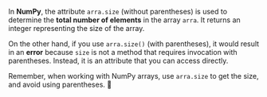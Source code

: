 In **NumPy**, the attribute `arra.size` (without parentheses) is used to determine the **total number of elements** in the array `arra`. It returns an integer representing the size of the array.

On the other hand, if you use `arra.size()` (with parentheses), it would result in an **error** because `size` is not a method that requires invocation with parentheses. Instead, it is an attribute that you can access directly.

Remember, when working with NumPy arrays, use `arra.size` to get the size, and avoid using parentheses. 🌟